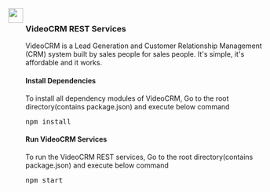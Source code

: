 <html>
    <head></head>
    <body>
 <img src="http://www.videocrm.com/images/banner_top.png" height="30" style="position:absolute; margin-left:-35px; margin-top:8px" />
<br />
        <h3>VideoCRM REST Services</h3>
        <p>
            VideoCRM is a Lead Generation and Customer Relationship Management (CRM) system built by sales people for sales people. It's simple, it's affordable and it works.
        </p>
        <h4>Install Dependencies</h4>
        <p>
            To install all dependency modules of VideoCRM, Go to the root directory(contains package.json) and execute below command
        </p>
        <pre>npm install</pre>
        <h4>Run VideoCRM Services</h4>
        <p>
            To run the VideoCRM REST services, Go to the root directory(contains package.json) and execute below command
        </p>
        <pre>npm start</pre>
    </body>
</html>
